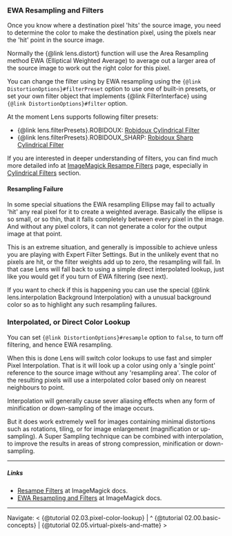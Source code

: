### EWA Resampling and Filters

Once you know where a destination pixel 'hits' the source image, you need to determine
the color to make the destination pixel, using the pixels near the 'hit' point in the
source image.

Normally the {@link lens.distort} function will use the Area Resampling method EWA
(Elliptical Weighted Average) to average out a larger area of the source image to work
out the right color for this pixel.

You can change the filter using by EWA resampling using the
`{@link DistortionOptions}#filterPreset` option to use one of built-in presets,
or set your own filter object that implements {@link FilterInterface} using
`{@link DistortionOptions}#filter` option.

At the moment Lens supports following filter presets:
* {@link lens.filterPresets}.ROBIDOUX: [Robidoux Cylindrical Filter](
https://www.imagemagick.org/Usage/filter/#robidoux
)
* {@link lens.filterPresets}.ROBIDOUX_SHARP: [Robidoux Sharp Cylindrical Filter](
https://www.imagemagick.org/Usage/filter/#robidoux_sharp
)

If you are interested in deeper understanding of filters, you can find much more
detailed info at [ImageMagick Resampe Filters](
https://www.imagemagick.org/Usage/filter/
) page, especially in [Cylindrical Filters](
https://www.imagemagick.org/Usage/filter/#cylindrical
) section.

#### Resampling Failure

In some special situations the EWA resampling Ellipse may fail to actually 'hit' any
real pixel for it to create a weighted average. Basically the ellipse is so small, or
so thin, that it falls completely between every pixel in the image. And without any
pixel colors, it can not generate a color for the output image at that point.

This is an extreme situation, and generally is impossible to achieve unless you are
playing with Expert Filter Settings. But in the unlikely event that no pixels are hit,
or the filter weights add up to zero, the resampling will fail. In that case Lens will
fall back to using a simple direct interpolated lookup, just like you would get if you
turn of EWA filtering (see next).

If you want to check if this is happening you can use the special
{@link lens.interpolation Background Interpolation} with a unusual background
color so as to highlight any such resampling failures.


### Interpolated, or Direct Color Lookup

You can set `{@link DistortionOptions}#resample` option to `false`, to turn off
filtering, and hence EWA resampling.

When this is done Lens will switch color lookups to use fast and simpler Pixel
Interpolation. That is it will look up a color using only a 'single point' reference
to the source image without any 'resampling area'. The color of the resulting pixels
will use a interpolated color based only on nearest neighbours to point.

Interpolation will generally cause sever aliasing effects when any form of
minification or down-sampling of the image occurs.

But it does work extremely well for images containing minimal distortions such as
rotations, tiling, or for image enlargement (magnification or up-sampling).
A Super Sampling technique can be combined with interpolation, to improve the results
in areas of strong compression, minification or down-sampling.

---

##### Links
* [Resampe Filters](https://www.imagemagick.org/Usage/filter/) at ImageMagick docs.
* [EWA Resampling and Filters](https://www.imagemagick.org/Usage/distorts/#distort_ewa)
at ImageMagick docs.

---

Navigate: < {@tutorial 02.03.pixel-color-lookup}
| ^ {@tutorial 02.00.basic-concepts} | {@tutorial 02.05.virtual-pixels-and-matte} >
